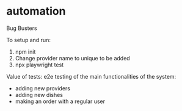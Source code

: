 # automation
Bug Busters

To setup and run:
1. npm init
2. Change provider name to unique to be added
2. npx playwright test



Value of tests:
e2e testing of the main functionalities of the system:
* adding new providers
* adding new dishes
* making an order with a regular user
